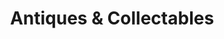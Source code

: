 ---
title: "Antiques & Collectables"
url: /harlingen/antiques-und-collectables/
shop: Antiquitäten
---